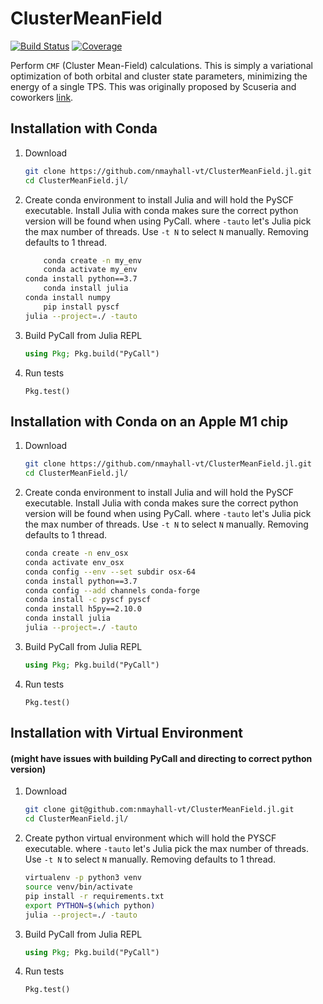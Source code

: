 # ClusterMeanField
[![Build Status](https://github.com/nmayhall-vt/ClusterMeanField.jl/actions/workflows/CI.yml/badge.svg?branch=main)](https://github.com/nmayhall-vt/ClusterMeanField.jl/actions/workflows/CI.yml?query=branch%3Amain)
[![Coverage](https://codecov.io/gh/nmayhall-vt/ClusterMeanField.jl/branch/main/graph/badge.svg)](https://codecov.io/gh/nmayhall-vt/ClusterMeanField.jl)


Perform `CMF` (Cluster Mean-Field) calculations. This is simply a variational optimization of both orbital and cluster state parameters, minimizing the energy of a single TPS. This was originally proposed by Scuseria and coworkers [link](https://journals.aps.org/prb/abstract/10.1103/PhysRevB.92.085101).

## Installation with Conda
1. Download

	```bash
	git clone https://github.com/nmayhall-vt/ClusterMeanField.jl.git
	cd ClusterMeanField.jl/
	```


2. Create conda environment to install Julia and will hold the PySCF executable. Install Julia with conda makes sure the correct python version will be found when using PyCall. where `-tauto` let's Julia pick the max number of threads. Use `-t N` to select `N` manually. Removing defaults to 1 thread. 

	```bash
        conda create -n my_env
        conda activate my_env
	conda install python==3.7
        conda install julia
	conda install numpy
        pip install pyscf
	julia --project=./ -tauto 
	```


3. Build PyCall from Julia REPL

  	```julia
	using Pkg; Pkg.build("PyCall")
	```


4. Run tests
	```
	Pkg.test()
	```


## Installation with Conda on an Apple M1 chip
1. Download

	```bash
	git clone https://github.com/nmayhall-vt/ClusterMeanField.jl.git
	cd ClusterMeanField.jl/
	```


2. Create conda environment to install Julia and will hold the PySCF executable. Install Julia with conda makes sure the correct python version will be found when using PyCall. where `-tauto` let's Julia pick the max number of threads. Use `-t N` to select `N` manually. Removing defaults to 1 thread. 

	```bash
	conda create -n env_osx
	conda activate env_osx
	conda config --env --set subdir osx-64 
	conda install python==3.7
	conda config --add channels conda-forge
	conda install -c pyscf pyscf
	conda install h5py==2.10.0
	conda install julia
	julia --project=./ -tauto 
	```


3. Build PyCall from Julia REPL

  	```julia
	using Pkg; Pkg.build("PyCall")
	```


4. Run tests
	```
	Pkg.test()
	```



## Installation with Virtual Environment 
#### (might have issues with building PyCall and directing to correct python version)
1. Download

	```bash
	git clone git@github.com:nmayhall-vt/ClusterMeanField.jl.git
	cd ClusterMeanField.jl/
	```


2. Create python virtual environment which will hold the PYSCF executable.   where `-tauto` let's Julia pick the max number of threads. Use `-t N` to select `N` manually. Removing defaults to 1 thread. 

	```bash
	virtualenv -p python3 venv
	source venv/bin/activate
	pip install -r requirements.txt
	export PYTHON=$(which python)
	julia --project=./ -tauto 
  	```


3. Build PyCall from Julia REPL

  	```julia
	using Pkg; Pkg.build("PyCall")
	```


4. Run tests
	```
	Pkg.test()
	```
